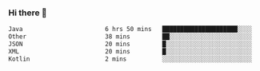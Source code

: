 ### Hi there 👋

<!--START_SECTION:waka-->

```txt
Java                       6 hrs 50 mins   █████████████████████░░░░   83.39 %
Other                      38 mins         ██░░░░░░░░░░░░░░░░░░░░░░░   07.73 %
JSON                       20 mins         █░░░░░░░░░░░░░░░░░░░░░░░░   04.23 %
XML                        20 mins         █░░░░░░░░░░░░░░░░░░░░░░░░   04.09 %
Kotlin                     2 mins          ░░░░░░░░░░░░░░░░░░░░░░░░░   00.47 %
```

<!--END_SECTION:waka-->

<!--
**jerry-shao/jerry-shao** is a ✨ _special_ ✨ repository because its `README.md` (this file) appears on your GitHub profile.

Here are some ideas to get you started:

- 🔭 I’m currently working on ...
- 🌱 I’m currently learning ...
- 👯 I’m looking to collaborate on ...
- 🤔 I’m looking for help with ...
- 💬 Ask me about ...
- 📫 How to reach me: ...
- 😄 Pronouns: ...
- ⚡ Fun fact: ...
-->
